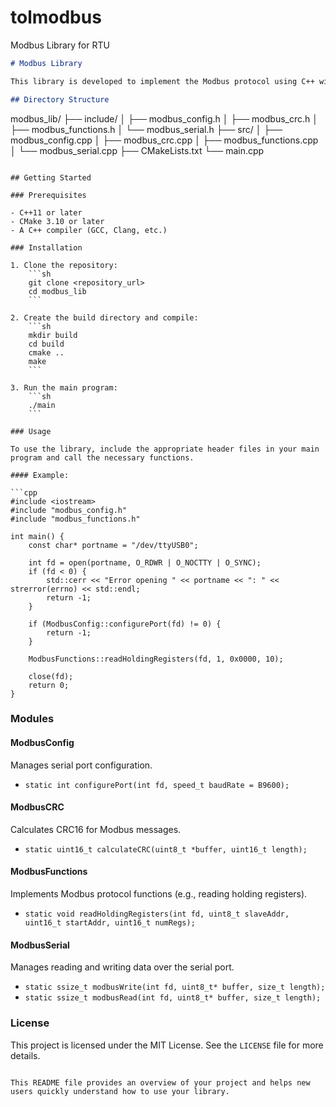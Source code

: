 # tolmodbus
Modbus Library for RTU 

```markdown
# Modbus Library

This library is developed to implement the Modbus protocol using C++ with termios. It includes functions for serial port configuration, CRC calculation, and the implementation of Modbus function codes.

## Directory Structure

```
modbus_lib/
├── include/
│   ├── modbus_config.h
│   ├── modbus_crc.h
│   ├── modbus_functions.h
│   └── modbus_serial.h
├── src/
│   ├── modbus_config.cpp
│   ├── modbus_crc.cpp
│   ├── modbus_functions.cpp
│   └── modbus_serial.cpp
├── CMakeLists.txt
└── main.cpp
```

## Getting Started

### Prerequisites

- C++11 or later
- CMake 3.10 or later
- A C++ compiler (GCC, Clang, etc.)

### Installation

1. Clone the repository:
    ```sh
    git clone <repository_url>
    cd modbus_lib
    ```

2. Create the build directory and compile:
    ```sh
    mkdir build
    cd build
    cmake ..
    make
    ```

3. Run the main program:
    ```sh
    ./main
    ```

### Usage

To use the library, include the appropriate header files in your main program and call the necessary functions.

#### Example:

```cpp
#include <iostream>
#include "modbus_config.h"
#include "modbus_functions.h"

int main() {
    const char* portname = "/dev/ttyUSB0";

    int fd = open(portname, O_RDWR | O_NOCTTY | O_SYNC);
    if (fd < 0) {
        std::cerr << "Error opening " << portname << ": " << strerror(errno) << std::endl;
        return -1;
    }

    if (ModbusConfig::configurePort(fd) != 0) {
        return -1;
    }

    ModbusFunctions::readHoldingRegisters(fd, 1, 0x0000, 10);

    close(fd);
    return 0;
}
```

### Modules

#### ModbusConfig

Manages serial port configuration.

- `static int configurePort(int fd, speed_t baudRate = B9600);`

#### ModbusCRC

Calculates CRC16 for Modbus messages.

- `static uint16_t calculateCRC(uint8_t *buffer, uint16_t length);`

#### ModbusFunctions

Implements Modbus protocol functions (e.g., reading holding registers).

- `static void readHoldingRegisters(int fd, uint8_t slaveAddr, uint16_t startAddr, uint16_t numRegs);`

#### ModbusSerial

Manages reading and writing data over the serial port.

- `static ssize_t modbusWrite(int fd, uint8_t* buffer, size_t length);`
- `static ssize_t modbusRead(int fd, uint8_t* buffer, size_t length);`

### License

This project is licensed under the MIT License. See the `LICENSE` file for more details.
```

This README file provides an overview of your project and helps new users quickly understand how to use your library.

